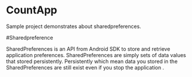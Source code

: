 # CountApp
Sample project demonstrates about sharedpreferences.





#Sharedpreference

SharedPreferences is an API from Android SDK to store and retrieve application preferences. SharedPreferences are simply sets of data values that stored persistently. Persistently which mean data you stored in the SharedPreferences are still exist even if you stop the application .
